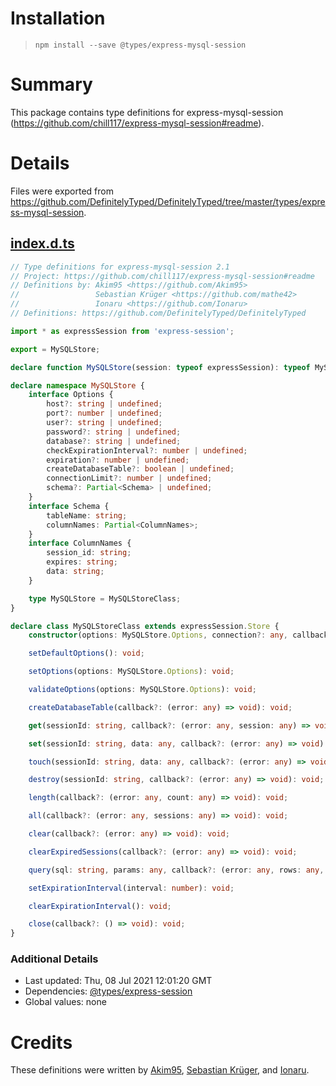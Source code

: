 # Installation
> `npm install --save @types/express-mysql-session`

# Summary
This package contains type definitions for express-mysql-session (https://github.com/chill117/express-mysql-session#readme).

# Details
Files were exported from https://github.com/DefinitelyTyped/DefinitelyTyped/tree/master/types/express-mysql-session.
## [index.d.ts](https://github.com/DefinitelyTyped/DefinitelyTyped/tree/master/types/express-mysql-session/index.d.ts)
````ts
// Type definitions for express-mysql-session 2.1
// Project: https://github.com/chill117/express-mysql-session#readme
// Definitions by: Akim95 <https://github.com/Akim95>
//                 Sebastian Krüger <https://github.com/mathe42>
//                 Ionaru <https://github.com/Ionaru>
// Definitions: https://github.com/DefinitelyTyped/DefinitelyTyped

import * as expressSession from 'express-session';

export = MySQLStore;

declare function MySQLStore(session: typeof expressSession): typeof MySQLStoreClass;

declare namespace MySQLStore {
    interface Options {
        host?: string | undefined;
        port?: number | undefined;
        user?: string | undefined;
        password?: string | undefined;
        database?: string | undefined;
        checkExpirationInterval?: number | undefined;
        expiration?: number | undefined;
        createDatabaseTable?: boolean | undefined;
        connectionLimit?: number | undefined;
        schema?: Partial<Schema> | undefined;
    }
    interface Schema {
        tableName: string;
        columnNames: Partial<ColumnNames>;
    }
    interface ColumnNames {
        session_id: string;
        expires: string;
        data: string;
    }

    type MySQLStore = MySQLStoreClass;
}

declare class MySQLStoreClass extends expressSession.Store {
    constructor(options: MySQLStore.Options, connection?: any, callback?: (error: any) => void);

    setDefaultOptions(): void;

    setOptions(options: MySQLStore.Options): void;

    validateOptions(options: MySQLStore.Options): void;

    createDatabaseTable(callback?: (error: any) => void): void;

    get(sessionId: string, callback?: (error: any, session: any) => void): void;

    set(sessionId: string, data: any, callback?: (error: any) => void): void;

    touch(sessionId: string, data: any, callback?: (error: any) => void): void;

    destroy(sessionId: string, callback?: (error: any) => void): void;

    length(callback?: (error: any, count: any) => void): void;

    all(callback?: (error: any, sessions: any) => void): void;

    clear(callback?: (error: any) => void): void;

    clearExpiredSessions(callback?: (error: any) => void): void;

    query(sql: string, params: any, callback?: (error: any, rows: any, fields: any) => void): void;

    setExpirationInterval(interval: number): void;

    clearExpirationInterval(): void;

    close(callback?: () => void): void;
}

````

### Additional Details
 * Last updated: Thu, 08 Jul 2021 12:01:20 GMT
 * Dependencies: [@types/express-session](https://npmjs.com/package/@types/express-session)
 * Global values: none

# Credits
These definitions were written by [Akim95](https://github.com/Akim95), [Sebastian Krüger](https://github.com/mathe42), and [Ionaru](https://github.com/Ionaru).
